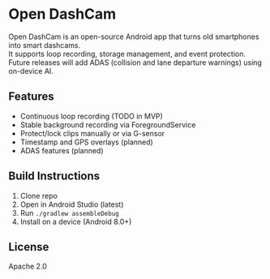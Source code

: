# Open DashCam
Open DashCam is an open-source Android app that turns old smartphones into smart dashcams.  
It supports loop recording, storage management, and event protection.  
Future releases will add ADAS (collision and lane departure warnings) using on-device AI.

## Features
- Continuous loop recording (TODO in MVP)
- Stable background recording via ForegroundService
- Protect/lock clips manually or via G-sensor
- Timestamp and GPS overlays (planned)
- ADAS features (planned)

## Build Instructions
1. Clone repo  
2. Open in Android Studio (latest)  
3. Run `./gradlew assembleDebug`  
4. Install on a device (Android 8.0+)

## License
Apache 2.0
